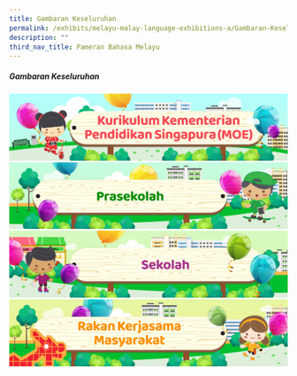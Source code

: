 ```yaml
---
title: Gambaran Keseluruhan
permalink: /exhibits/melayu-malay-language-exhibitions-a/Gambaran-Keseluruhan
description: ""
third_nav_title: Pameran Bahasa Melayu
---
```

<h5><strong> Gambaran Keseluruhan </strong>
</h5>
<img src="/images/mtls_overview_banners_v5_ml-moe.jpg">
<br>
<img src="/images/mtls_overview_banners_v5_ml-preschool.jpg">
<br>
<img src="/images/mtls_overview_banners_v5_ml-schools.jpg">
<br>
<img src="/images/mtls_overview_banners_v5_ml-community.jpg">